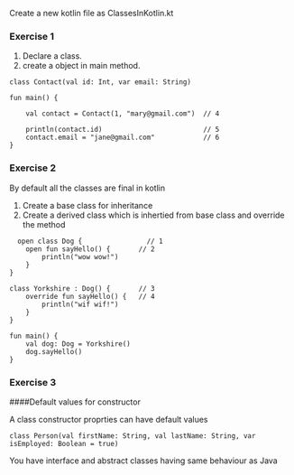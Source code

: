 Create a new kotlin file as ClassesInKotlin.kt


### Exercise 1

1. Declare a class.
2. create a object in main method.

```
class Contact(val id: Int, var email: String)

fun main() {

    val contact = Contact(1, "mary@gmail.com")  // 4

    println(contact.id)                         // 5
    contact.email = "jane@gmail.com"            // 6
}

```

### Exercise 2

By default all the classes are final in kotlin 

1.  Create a base class for inheritance 
2.  Create a derived class which is inhertied from base class and override the method

```
  open class Dog {                // 1
    open fun sayHello() {       // 2
        println("wow wow!")
    }
}

class Yorkshire : Dog() {       // 3
    override fun sayHello() {   // 4
        println("wif wif!")
    }
}

fun main() {
    val dog: Dog = Yorkshire()
    dog.sayHello()
}
```

### Exercise 3

####Default values for constructor

A class constructor proprties can have default values

```
class Person(val firstName: String, val lastName: String, var isEmployed: Boolean = true)
```

You have interface and abstract classes having same behaviour as Java